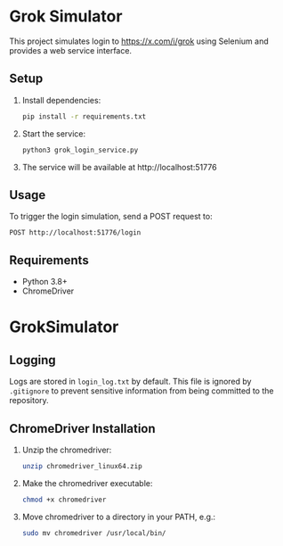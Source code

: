 # Grok Simulator

This project simulates login to https://x.com/i/grok using Selenium and provides a web service interface.

## Setup

1. Install dependencies:
   ```bash
   pip install -r requirements.txt
   ```

2. Start the service:
   ```bash
   python3 grok_login_service.py
   ```

3. The service will be available at http://localhost:51776

## Usage

To trigger the login simulation, send a POST request to:
```
POST http://localhost:51776/login
```

## Requirements

- Python 3.8+
- ChromeDriver
# GrokSimulator

## Logging

Logs are stored in `login_log.txt` by default. This file is ignored by `.gitignore` to prevent sensitive information from being committed to the repository.
## ChromeDriver Installation

1. Unzip the chromedriver:
   ```bash
   unzip chromedriver_linux64.zip
   ```

2. Make the chromedriver executable:
   ```bash
   chmod +x chromedriver
   ```

3. Move chromedriver to a directory in your PATH, e.g.:
   ```bash
   sudo mv chromedriver /usr/local/bin/
   ```
